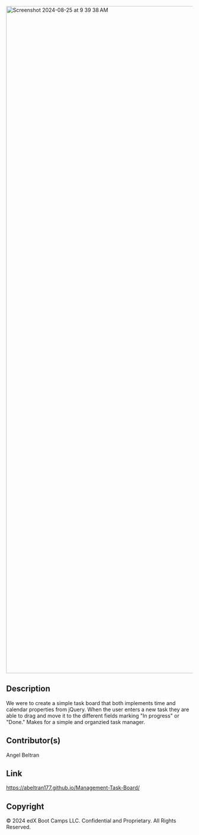 
<img width="1800" alt="Screenshot 2024-08-25 at 9 39 38 AM" src="https://github.com/user-attachments/assets/a131df89-dda3-4c77-9d8f-04a493d63b28">

## Description
We were to create a simple task board that both implements time and calendar properties from jQuery. When the user enters a new task they are able to drag and move it to the different fields marking "In progress" or "Done." Makes for a simple and organzied task manager. 

## Contributor(s)
Angel Beltran 

## Link 
https://abeltran177.github.io/Management-Task-Board/

## Copyright 
© 2024 edX Boot Camps LLC. Confidential and Proprietary. All Rights Reserved.
